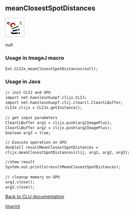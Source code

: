 ## meanClosestSpotDistances
![Image](images/mini_clijx_logo.png)

null

### Usage in ImageJ macro
```
Ext.CLIJx_meanClosestSpotDistances(null);
```


### Usage in Java
```
// init CLIJ and GPU
import net.haesleinhuepf.clijx.CLIJ;
import net.haesleinhuepf.clij.clearcl.ClearCLBuffer;
CLIJx clijx = CLIJx.getInstance();

// get input parameters
ClearCLBuffer arg1 = clijx.push(arg1ImagePlus);
ClearCLBuffer arg2 = clijx.push(arg2ImagePlus);
boolean arg3 = true;
```

```
// Execute operation on GPU
double[] resultMeanClosestSpotDistances = clijx.meanClosestSpotDistances(clij, arg1, arg2, arg3);
```

```
//show result
System.out.println(resultMeanClosestSpotDistances);

// cleanup memory on GPU
arg1.close();
arg2.close();
```


[Back to CLIJ documentation](https://clij.github.io/)

[Imprint](https://clij.github.io/imprint)
